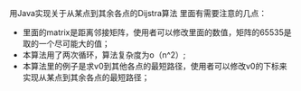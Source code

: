 用Java实现关于从某点到其余各点的Dijstra算法
里面有需要注意的几点：
* 里面的matrix是距离邻接矩阵，使用者可以修改里面的数值，矩阵的65535是取的一个尽可能大的值；
* 本算法用了两次循环，算法复杂度为o（n^2）;
* 本算法里的例子是求v0到其他各点的最短路径，使用者可以修改v0的下标来实现从某点到其余各点的最短路径；
